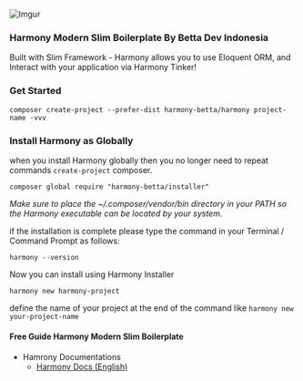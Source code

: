 ![Imgur](https://i.imgur.com/Evo8xta.png "Harmony Modern Slim Boilerplate")

### Harmony Modern Slim Boilerplate By Betta Dev Indonesia
Built with Slim Framework - Harmony allows you to use Eloquent ORM, and Interact with your application via Harmony Tinker!

### Get Started

    composer create-project --prefer-dist harmony-betta/harmony project-name -vvv

### Install Harmony as Globally

when you install Harmony globally then you no longer need to repeat commands `create-project` composer.

    composer global require "harmony-betta/installer"

*Make sure to place the ~/.composer/vendor/bin directory in your PATH so the Harmony executable can be located by your system.*

if the installation is complete please type the command in your Terminal / Command Prompt as follows:

	harmony --version

Now you can install using Harmony Installer

	harmony new harmony-project

define the name of your project at the end of the command like `harmony new your-project-name`

#### Free Guide Harmony Modern Slim Boilerplate

 - Hamrony Documentations
 	- [Harmony Docs (English)](https://bettadevindonesia.github.io/harmony-docs)
